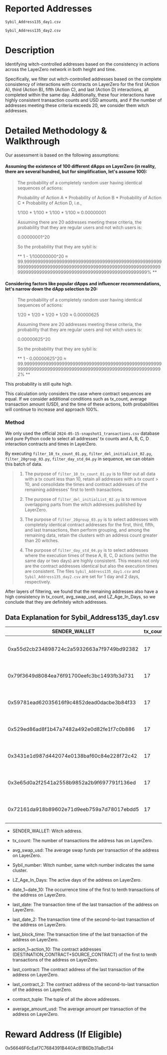 # Reported Addresses

`Sybil_Address135_day1.csv`

`Sybil_Address135_day2.csv`

# Description

Identifying witch-controlled addresses based on the consistency in actions across the LayerZero network in both height and time.

Specifically, we filter out witch-controlled addresses based on the complete consistency of interactions with contracts on LayerZero for the first (Action A), third (Action B), fifth (Action C), and last (Action D) interactions, all completed within the same day. Additionally, these four interactions have highly consistent transaction counts and USD amounts, and if the number of addresses meeting these criteria exceeds 20, we consider them witch addresses.

# Detailed Methodology & Walkthrough

Our assessment is based on the following assumptions:

#### Assuming the existence of 100 different dApps on LayerZero (in reality, there are several hundred, but for simplification, let's assume 100):

<blockquote>

The probability of a completely random user having identical sequences of actions:

Probability of Action A * Probability of Action B * Probability of Action C * Probability of Action D, i.e.,

1/100 * 1/100 * 1/100 * 1/100 ≈ 0.00000001

Assuming there are 20 addresses meeting these criteria, the probability that they are regular users and not witch users is:

0.00000001^20

So the probability that they are sybil is:

** 1 - 1/100000000^20 ≈ 99.99999999999999999999999999999999999999999999999999999999999999999999999999999999999999999999999999999999999999999999999999999999999999999999999999999999% **

</blockquote>

#### Considering factors like popular dApps and influencer recommendations, let's narrow down the dApp selection to 20:

<blockquote>

The probability of a completely random user having identical sequences of actions:

1/20 * 1/20 * 1/20 * 1/20 ≈ 0.00000625

Assuming there are 20 addresses meeting these criteria, the probability that they are regular users and not witch users is:

0.00000625^20

So the probability that they are sybil is:

** 1 - 0.00000625^20 ≈ 99.999999999999999999999999999999999999999999999999999999999999999999999999999999999999999999999999999999992% **

</blockquote>

This probability is still quite high.

This calculation only considers the case where contract sequences are equal. If we consider additional conditions such as tx_count, average transaction amount (USD), and the time of these actions, both probabilities will continue to increase and approach 100%.

### Method

We only used the official `2024-05-15-snapshot1_transactions.csv` database and pure Python code to select all addresses' tx counts and A, B, C, D interaction contracts and times in LayerZero.

By executing `filter_10_tx_count_01.py`, `filter_del_initialList_02.py`, `filter_20group_03.py`, `filter_day_std_04.py` in sequence, we can obtain this batch of data.

<blockquote>

1. The purpose of `filter_10_tx_count_01.py` is to filter out all data with a tx count less than 10, retain all addresses with a tx count > 10, and consolidate the times and contract addresses of the remaining addresses' first to tenth transactions.

2. The purpose of `filter_del_initialList_02.py` is to remove overlapping parts from the witch addresses published by LayerZero.

3. The purpose of `filter_20group_03.py` is to select addresses with completely identical contract addresses for the first, third, fifth, and last transactions, then perform grouping, and among the remaining data, retain the clusters with an address count greater than 20 witches.

4. The purpose of `filter_day_std_04.py` is to select addresses where the execution times of these A, B, C, D actions (within the same day or two days) are highly consistent. This means not only are the contract addresses identical but also the execution times are consistent. The files `Sybil_Address135_day1.csv` and `Sybil_Address135_day2.csv` are set for 1 day and 2 days, respectively.

</blockquote>

After layers of filtering, we found that the remaining addresses also have a high consistency in tx_count, avg_swap_usd, and LZ_Age_In_Days, so we conclude that they are definitely witch addresses.

## Data Explanation for Sybil_Address135_day1.csv
| SENDER_WALLET | tx_count | avg_swap_usd | Sybil_number | LZ_Age_In_Days | Activate_Date | date_1 | date_2 | date_3 | date_4 | date_5 | date_6 | date_7 | date_8 | date_9 | date_10 | last_date | last_date_2 | action_1 | action_2 | action_3 | action_4 | action_5 | action_6 | action_7 | action_8 | action_9 | action_10 | last_contract | last_contract_2 | contract_tuple |
| --- | --- | --- | --- | --- | --- | --- | --- | --- | --- | --- | --- | --- | --- | --- | --- | --- | --- | --- | --- | --- | --- | --- | --- | --- | --- | --- | --- | --- | --- | --- |
| 0xa55d2cb234898724c2a5932663a7f9749bd92382 | 17 | 97.98357055611766 | 24 | 9 | 2024-01-31 | 2024-01-31 | 2024-02-25 | 2024-03-24 | 2024-04-19 | 2024-04-19 | 2024-04-20 | 2024-04-20 | 2024-04-20 | 2024-04-21 | 2024-04-24 | 2024-04-28 | 2024-04-28 | 0x0000049f63ef0d60abe49fdd8bebfa5a68822222+0x0000049f63ef0d60abe49fdd8bebfa5a68822222 | 0x0000049f63ef0d60abe49fdd8bebfa5a68822222+0x0000049f63ef0d60abe49fdd8bebfa5a68822222 | 0x0000049f63ef0d60abe49fdd8bebfa5a68822222+0x0000049f63ef0d60abe49fdd8bebfa5a68822222 | 0x352d8275aae3e0c2404d9f68f6cee084b5beb3dd+0x701a95707a0290ac8b90b3719e8ee5b210360883 | 0xaf54be5b6eec24d6bfacf1cce4eaf680a8239398+0x352d8275aae3e0c2404d9f68f6cee084b5beb3dd | 0x0000049f63ef0d60abe49fdd8bebfa5a68822222+0x042002711e4d7a7fc486742a85dbf096beeb0420 | 0x0000049f63ef0d60abe49fdd8bebfa5a68822222+0x0000049f63ef0d60abe49fdd8bebfa5a68822222 | 0x701a95707a0290ac8b90b3719e8ee5b210360883+0xaf54be5b6eec24d6bfacf1cce4eaf680a8239398 | 0x222228060e7efbb1d78bb5d454581910e3922222+0x222228060e7efbb1d78bb5d454581910e3922222 | 0x0000049f63ef0d60abe49fdd8bebfa5a68822222+0x0000049f63ef0d60abe49fdd8bebfa5a68822222 | 0x29d096cd18c0da7500295f082da73316d704031a+0xa4218e1f39da4aadac971066458db56e901bcbde | 0xa4218e1f39da4aadac971066458db56e901bcbde+0x29d096cd18c0da7500295f082da73316d704031a | ('0x0000049f63ef0d60abe49fdd8bebfa5a68822222+0x0000049f63ef0d60abe49fdd8bebfa5a68822222', '0x0000049f63ef0d60abe49fdd8bebfa5a68822222+0x0000049f63ef0d60abe49fdd8bebfa5a68822222', '0xaf54be5b6eec24d6bfacf1cce4eaf680a8239398+0x352d8275aae3e0c2404d9f68f6cee084b5beb3dd', '0x29d096cd18c0da7500295f082da73316d704031a+0xa4218e1f39da4aadac971066458db56e901bcbde') |
| 0x79f3649d8084ea76f91700eefc3bc1493fb3d731 | 17 | 91.60472793264704 | 24 | 9 | 2024-01-31 | 2024-01-31 | 2024-02-24 | 2024-03-24 | 2024-04-19 | 2024-04-19 | 2024-04-19 | 2024-04-20 | 2024-04-21 | 2024-04-22 | 2024-04-24 | 2024-04-28 | 2024-04-28 | 0x0000049f63ef0d60abe49fdd8bebfa5a68822222+0x0000049f63ef0d60abe49fdd8bebfa5a68822222 | 0x0000049f63ef0d60abe49fdd8bebfa5a68822222+0x0000049f63ef0d60abe49fdd8bebfa5a68822222 | 0x0000049f63ef0d60abe49fdd8bebfa5a68822222+0x0000049f63ef0d60abe49fdd8bebfa5a68822222 | 0x701a95707a0290ac8b90b3719e8ee5b210360883+0xaf54be5b6eec24d6bfacf1cce4eaf680a8239398 | 0xaf54be5b6eec24d6bfacf1cce4eaf680a8239398+0x352d8275aae3e0c2404d9f68f6cee084b5beb3dd | 0x352d8275aae3e0c2404d9f68f6cee084b5beb3dd+0x701a95707a0290ac8b90b3719e8ee5b210360883 | 0x0000049f63ef0d60abe49fdd8bebfa5a68822222+0x042002711e4d7a7fc486742a85dbf096beeb0420 | 0x0000049f63ef0d60abe49fdd8bebfa5a68822222+0x0000049f63ef0d60abe49fdd8bebfa5a68822222 | 0x222228060e7efbb1d78bb5d454581910e3922222+0x222228060e7efbb1d78bb5d454581910e3922222 | 0x0000049f63ef0d60abe49fdd8bebfa5a68822222+0x042002711e4d7a7fc486742a85dbf096beeb0420 | 0x29d096cd18c0da7500295f082da73316d704031a+0xa4218e1f39da4aadac971066458db56e901bcbde | 0x29d096cd18c0da7500295f082da73316d704031a+0xa4218e1f39da4aadac971066458db56e901bcbde | ('0x0000049f63ef0d60abe49fdd8bebfa5a68822222+0x0000049f63ef0d60abe49fdd8bebfa5a68822222', '0x0000049f63ef0d60abe49fdd8bebfa5a68822222+0x0000049f63ef0d60abe49fdd8bebfa5a68822222', '0xaf54be5b6eec24d6bfacf1cce4eaf680a8239398+0x352d8275aae3e0c2404d9f68f6cee084b5beb3dd', '0x29d096cd18c0da7500295f082da73316d704031a+0xa4218e1f39da4aadac971066458db56e901bcbde') |
| 0x59781ead62035616f9c4852dead0dacbe3b84f33 | 17 | 95.930526926 | 24 | 10 | 2024-01-31 | 2024-01-31 | 2024-02-24 | 2024-03-24 | 2024-04-19 | 2024-04-19 | 2024-04-19 | 2024-04-20 | 2024-04-21 | 2024-04-22 | 2024-04-23 | 2024-04-28 | 2024-04-28 | 0x0000049f63ef0d60abe49fdd8bebfa5a68822222+0x0000049f63ef0d60abe49fdd8bebfa5a68822222 | 0x0000049f63ef0d60abe49fdd8bebfa5a68822222+0x0000049f63ef0d60abe49fdd8bebfa5a68822222 | 0x0000049f63ef0d60abe49fdd8bebfa5a68822222+0x0000049f63ef0d60abe49fdd8bebfa5a68822222 | 0x701a95707a0290ac8b90b3719e8ee5b210360883+0xaf54be5b6eec24d6bfacf1cce4eaf680a8239398 | 0xaf54be5b6eec24d6bfacf1cce4eaf680a8239398+0x352d8275aae3e0c2404d9f68f6cee084b5beb3dd | 0x352d8275aae3e0c2404d9f68f6cee084b5beb3dd+0x701a95707a0290ac8b90b3719e8ee5b210360883 | 0x0000049f63ef0d60abe49fdd8bebfa5a68822222+0x042002711e4d7a7fc486742a85dbf096beeb0420 | 0x0000049f63ef0d60abe49fdd8bebfa5a68822222+0x0000049f63ef0d60abe49fdd8bebfa5a68822222 | 0x222228060e7efbb1d78bb5d454581910e3922222+0x222228060e7efbb1d78bb5d454581910e3922222 | 0x123450714b677b1ae24dc28959c7e833159e4321+0x0000049f63ef0d60abe49fdd8bebfa5a68822222 | 0x29d096cd18c0da7500295f082da73316d704031a+0xa4218e1f39da4aadac971066458db56e901bcbde | 0x29d096cd18c0da7500295f082da73316d704031a+0xa4218e1f39da4aadac971066458db56e901bcbde | ('0x0000049f63ef0d60abe49fdd8bebfa5a68822222+0x0000049f63ef0d60abe49fdd8bebfa5a68822222', '0x0000049f63ef0d60abe49fdd8bebfa5a68822222+0x0000049f63ef0d60abe49fdd8bebfa5a68822222', '0xaf54be5b6eec24d6bfacf1cce4eaf680a8239398+0x352d8275aae3e0c2404d9f68f6cee084b5beb3dd', '0x29d096cd18c0da7500295f082da73316d704031a+0xa4218e1f39da4aadac971066458db56e901bcbde') |
| 0x529ed86ad8f1b47a7482a492e0d82fe1f7c0b886 | 17 | 98.09099831394116 | 24 | 9 | 2024-01-31 | 2024-01-31 | 2024-02-24 | 2024-03-25 | 2024-04-19 | 2024-04-19 | 2024-04-19 | 2024-04-20 | 2024-04-21 | 2024-04-21 | 2024-04-23 | 2024-04-28 | 2024-04-28 | 0x0000049f63ef0d60abe49fdd8bebfa5a68822222+0x0000049f63ef0d60abe49fdd8bebfa5a68822222 | 0x0000049f63ef0d60abe49fdd8bebfa5a68822222+0x0000049f63ef0d60abe49fdd8bebfa5a68822222 | 0x0000049f63ef0d60abe49fdd8bebfa5a68822222+0x0000049f63ef0d60abe49fdd8bebfa5a68822222 | 0x701a95707a0290ac8b90b3719e8ee5b210360883+0xaf54be5b6eec24d6bfacf1cce4eaf680a8239398 | 0xaf54be5b6eec24d6bfacf1cce4eaf680a8239398+0x352d8275aae3e0c2404d9f68f6cee084b5beb3dd | 0x352d8275aae3e0c2404d9f68f6cee084b5beb3dd+0x701a95707a0290ac8b90b3719e8ee5b210360883 | 0x0000049f63ef0d60abe49fdd8bebfa5a68822222+0x042002711e4d7a7fc486742a85dbf096beeb0420 | 0x0000049f63ef0d60abe49fdd8bebfa5a68822222+0x0000049f63ef0d60abe49fdd8bebfa5a68822222 | 0x222228060e7efbb1d78bb5d454581910e3922222+0x222228060e7efbb1d78bb5d454581910e3922222 | 0x0000049f63ef0d60abe49fdd8bebfa5a68822222+0x0000049f63ef0d60abe49fdd8bebfa5a68822222 | 0x29d096cd18c0da7500295f082da73316d704031a+0xa4218e1f39da4aadac971066458db56e901bcbde | 0xa4218e1f39da4aadac971066458db56e901bcbde+0x29d096cd18c0da7500295f082da73316d704031a | ('0x0000049f63ef0d60abe49fdd8bebfa5a68822222+0x0000049f63ef0d60abe49fdd8bebfa5a68822222', '0x0000049f63ef0d60abe49fdd8bebfa5a68822222+0x0000049f63ef0d60abe49fdd8bebfa5a68822222', '0xaf54be5b6eec24d6bfacf1cce4eaf680a8239398+0x352d8275aae3e0c2404d9f68f6cee084b5beb3dd', '0x29d096cd18c0da7500295f082da73316d704031a+0xa4218e1f39da4aadac971066458db56e901bcbde') |
| 0x3431e1d987d442074e0138baf60c84e228f72c42 | 17 | 97.48251620964706 | 24 | 10 | 2024-01-31 | 2024-01-31 | 2024-02-24 | 2024-03-25 | 2024-04-20 | 2024-04-20 | 2024-04-20 | 2024-04-22 | 2024-04-24 | 2024-04-25 | 2024-04-26 | 2024-04-29 | 2024-04-29 | 0x0000049f63ef0d60abe49fdd8bebfa5a68822222+0x0000049f63ef0d60abe49fdd8bebfa5a68822222 | 0x0000049f63ef0d60abe49fdd8bebfa5a68822222+0x0000049f63ef0d60abe49fdd8bebfa5a68822222 | 0x0000049f63ef0d60abe49fdd8bebfa5a68822222+0x0000049f63ef0d60abe49fdd8bebfa5a68822222 | 0x352d8275aae3e0c2404d9f68f6cee084b5beb3dd+0x701a95707a0290ac8b90b3719e8ee5b210360883 | 0xaf54be5b6eec24d6bfacf1cce4eaf680a8239398+0x352d8275aae3e0c2404d9f68f6cee084b5beb3dd | 0x701a95707a0290ac8b90b3719e8ee5b210360883+0xaf54be5b6eec24d6bfacf1cce4eaf680a8239398 | 0x0000049f63ef0d60abe49fdd8bebfa5a68822222+0x0000049f63ef0d60abe49fdd8bebfa5a68822222 | 0x0000049f63ef0d60abe49fdd8bebfa5a68822222+0x042002711e4d7a7fc486742a85dbf096beeb0420 | 0x0000049f63ef0d60abe49fdd8bebfa5a68822222+0x0000049f63ef0d60abe49fdd8bebfa5a68822222 | 0x222228060e7efbb1d78bb5d454581910e3922222+0x222228060e7efbb1d78bb5d454581910e3922222 | 0x29d096cd18c0da7500295f082da73316d704031a+0xa4218e1f39da4aadac971066458db56e901bcbde | 0xa4218e1f39da4aadac971066458db56e901bcbde+0x29d096cd18c0da7500295f082da73316d704031a | ('0x0000049f63ef0d60abe49fdd8bebfa5a68822222+0x0000049f63ef0d60abe49fdd8bebfa5a68822222', '0x0000049f63ef0d60abe49fdd8bebfa5a68822222+0x0000049f63ef0d60abe49fdd8bebfa5a68822222', '0xaf54be5b6eec24d6bfacf1cce4eaf680a8239398+0x352d8275aae3e0c2404d9f68f6cee084b5beb3dd', '0x29d096cd18c0da7500295f082da73316d704031a+0xa4218e1f39da4aadac971066458db56e901bcbde') |
| 0x3e65d0a2f2541a2558b9852a2b9f697791f136ed | 17 | 94.61222562688236 | 24 | 8 | 2024-01-31 | 2024-01-31 | 2024-02-24 | 2024-03-25 | 2024-04-21 | 2024-04-21 | 2024-04-21 | 2024-04-21 | 2024-04-24 | 2024-04-24 | 2024-04-25 | 2024-05-01 | 2024-05-01 | 0x0000049f63ef0d60abe49fdd8bebfa5a68822222+0x0000049f63ef0d60abe49fdd8bebfa5a68822222 | 0x0000049f63ef0d60abe49fdd8bebfa5a68822222+0x0000049f63ef0d60abe49fdd8bebfa5a68822222 | 0x0000049f63ef0d60abe49fdd8bebfa5a68822222+0x0000049f63ef0d60abe49fdd8bebfa5a68822222 | 0x701a95707a0290ac8b90b3719e8ee5b210360883+0xaf54be5b6eec24d6bfacf1cce4eaf680a8239398 | 0xaf54be5b6eec24d6bfacf1cce4eaf680a8239398+0x352d8275aae3e0c2404d9f68f6cee084b5beb3dd | 0x352d8275aae3e0c2404d9f68f6cee084b5beb3dd+0x701a95707a0290ac8b90b3719e8ee5b210360883 | 0x042002711e4d7a7fc486742a85dbf096beeb0420+0x0000049f63ef0d60abe49fdd8bebfa5a68822222 | 0x123450714b677b1ae24dc28959c7e833159e4321+0x042002711e4d7a7fc486742a85dbf096beeb0420 | 0x0000049f63ef0d60abe49fdd8bebfa5a68822222+0x042002711e4d7a7fc486742a85dbf096beeb0420 | 0x222228060e7efbb1d78bb5d454581910e3922222+0x222228060e7efbb1d78bb5d454581910e3922222 | 0x29d096cd18c0da7500295f082da73316d704031a+0xa4218e1f39da4aadac971066458db56e901bcbde | 0xa4218e1f39da4aadac971066458db56e901bcbde+0x29d096cd18c0da7500295f082da73316d704031a | ('0x0000049f63ef0d60abe49fdd8bebfa5a68822222+0x0000049f63ef0d60abe49fdd8bebfa5a68822222', '0x0000049f63ef0d60abe49fdd8bebfa5a68822222+0x0000049f63ef0d60abe49fdd8bebfa5a68822222', '0xaf54be5b6eec24d6bfacf1cce4eaf680a8239398+0x352d8275aae3e0c2404d9f68f6cee084b5beb3dd', '0x29d096cd18c0da7500295f082da73316d704031a+0xa4218e1f39da4aadac971066458db56e901bcbde') |
| 0x72161da918b89602e71d9eeb759a7d78017ebdd5 | 17 | 98.23553773994117 | 24 | 8 | 2024-01-31 | 2024-01-31 | 2024-02-24 | 2024-03-24 | 2024-04-21 | 2024-04-21 | 2024-04-21 | 2024-04-21 | 2024-04-24 | 2024-04-24 | 2024-04-26 | 2024-04-30 | 2024-04-30 | 0x0000049f63ef0d60abe49fdd8bebfa5a68822222+0x0000049f63ef0d60abe49fdd8bebfa5a68822222 | 0x0000049f63ef0d60abe49fdd8bebfa5a68822222+0x0000049f63ef0d60abe49fdd8bebfa5a68822222 | 0x0000049f63ef0d60abe49fdd8bebfa5a68822222+0x0000049f63ef0d60abe49fdd8bebfa5a68822222 | 0x701a95707a0290ac8b90b3719e8ee5b210360883+0xaf54be5b6eec24d6bfacf1cce4eaf680a8239398 | 0xaf54be5b6eec24d6bfacf1cce4eaf680a8239398+0x352d8275aae3e0c2404d9f68f6cee084b5beb3dd | 0x352d8275aae3e0c2404d9f68f6cee084b5beb3dd+0x701a95707a0290ac8b90b3719e8ee5b210360883 | 0x0000049f63ef0d60abe49fdd8bebfa5a68822222+0x0000049f63ef0d60abe49fdd8bebfa5a68822222 | 0x0000049f63ef0d60abe49fdd8bebfa5a68822222+0x0000049f63ef0d60abe49fdd8bebfa5a68822222 | 0x0000049f63ef0d60abe49fdd8bebfa5a68822222+0x042002711e4d7a7fc486742a85dbf096beeb0420 | 0x222228060e7efbb1d78bb5d454581910e3922222+0x222228060e7efbb1d78bb5d454581910e3922222 | 0x29d096cd18c0da7500295f082da73316d704031a+0xa4218e1f39da4aadac971066458db56e901bcbde | 0x29d096cd18c0da7500295f082da73316d704031a+0xa4218e1f39da4aadac971066458db56e901bcbde | ('0x0000049f63ef0d60abe49fdd8bebfa5a68822222+0x0000049f63ef0d60abe49fdd8bebfa5a68822222', '0x0000049f63ef0d60abe49fdd8bebfa5a68822222+0x0000049f63ef0d60abe49fdd8bebfa5a68822222', '0xaf54be5b6eec24d6bfacf1cce4eaf680a8239398+0x352d8275aae3e0c2404d9f68f6cee084b5beb3dd', '0x29d096cd18c0da7500295f082da73316d704031a+0xa4218e1f39da4aadac971066458db56e901bcbde') |




- SENDER_WALLET: Witch address.

- tx_count: The number of transactions the address has on LayerZero.

- avg_swap_usd: The average swap funds per transaction of the address on LayerZero.

- Sybil_number: Witch number, same witch number indicates the same cluster.

- LZ_Age_In_Days: The active days of the address on LayerZero.

- date_1~date_10: The occurrence time of the first to tenth transactions of the address on LayerZero.

- last_date: The transaction time of the last transaction of the address on LayerZero.

- last_date_2: The transaction time of the second-to-last transaction of the address on LayerZero.

- last_block_time: The transaction time of the last transaction of the address on LayerZero.

- action_1~action_10: The contract addresses (DESTINATION_CONTRACT+SOURCE_CONTRACT) of the first to tenth transactions of the address on LayerZero.

- last_contract: The contract address of the last transaction of the address on LayerZero.

- last_contract_2: The contract address of the second-to-last transaction of the address on LayerZero.

- contract_tuple: The tuple of all the above addresses.

- average_amount_usd: The average amount per transaction of the address on LayerZero.

# Reward Address (If Eligible)
0x56646F6cEaf7C7684391B440Ac81B6Db31aBcf34
